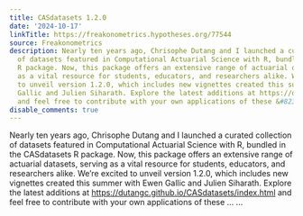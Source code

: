 ```yaml
---
title: CASdatasets 1.2.0
date: '2024-10-17'
linkTitle: https://freakonometrics.hypotheses.org/77544
source: Freakonometrics
description: Nearly ten years ago, Chrisophe Dutang and I launched a curated collection
  of datasets featured in Computational Actuarial Science with R, bundled in the CASdatasets
  R package. Now, this package offers an extensive range of actuarial datasets, serving
  as a vital resource for students, educators, and researchers alike. We’re excited
  to unveil version 1.2.0, which includes new vignettes created this summer with Ewen
  Gallic and Julien Siharath. Explore the latest additions at https://dutangc.github.io/CASdatasets/index.html
  and feel free to contribute with your own applications of these &#8230; ...
disable_comments: true
---
```

Nearly ten years ago, Chrisophe Dutang and I launched a curated collection of datasets featured in Computational Actuarial Science with R, bundled in the CASdatasets R package. Now, this package offers an extensive range of actuarial datasets, serving as a vital resource for students, educators, and researchers alike. We’re excited to unveil version 1.2.0, which includes new vignettes created this summer with Ewen Gallic and Julien Siharath. Explore the latest additions at https://dutangc.github.io/CASdatasets/index.html and feel free to contribute with your own applications of these &#8230; ...